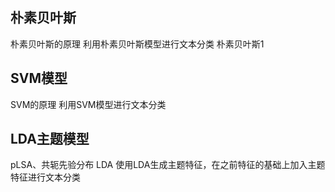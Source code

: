 ## 朴素贝叶斯
  朴素贝叶斯的原理
  利用朴素贝叶斯模型进行文本分类
  朴素贝叶斯1
## SVM模型
  SVM的原理
  利用SVM模型进行文本分类
## LDA主题模型
  pLSA、共轭先验分布
  LDA
  使用LDA生成主题特征，在之前特征的基础上加入主题特征进行文本分类

